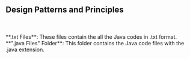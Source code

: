 ## Design Patterns and Principles
<br />
<br />
**.txt Files**: These files contain the all the Java codes in .txt format.
<br />
**".java Files" Folder**: This folder contains the Java code files with the .java extension.
